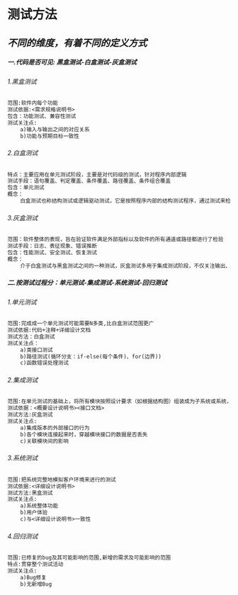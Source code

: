 # 测试方法

## *不同的维度，有着不同的定义方式*

##### 一.代码是否可见: 黑盒测试-白盒测试-灰盒测试

###### 1.黑盒测试

```txt
范围:软件内每个功能
测试依据:<需求规格说明书>
包含：功能测试、兼容性测试
测试关注点:
	a)输入与输出之间的对应关系
	b)功能与预期目标一致性
```

###### 2.白盒测试

```txt
特点：主要应用在单元测试阶段，主要是对代码级的测试，针对程序内部逻辑
测试手段：语句覆盖、判定覆盖、条件覆盖、路径覆盖、条件组合覆盖
包含：单元测试
概念：
	白盒测试也称结构测试或逻辑驱动测试，它是按照程序内部的结构测试程序，通过测试来检测产品内部动作是否按照设计规格说明书的规定正常进行，检验程序中的每条通路是否都能按预定要求正确工作。 这一方法是把测试对象看作一个打开的盒子，测试人员依据程序内部逻辑结构相关信息，设计或选择测试用例，对程序所有逻辑路径进行测试，通过在不同点检查程序的状态，确定实际的状态是否与预期的状态一致。
```

###### 3.灰盒测试

```txt
范围：软件整体的表现，旨在验证软件满足外部指标以及软件的所有通道或路径都进行了检验
测试手段：日志、表征现象、错误推断
包含：性能测试、安全测试、恢复测试
概念：
	介于白盒测试与黑盒测试之间的一种测试，灰盒测试多用于集成测试阶段，不仅关注输出、输入的正确性，同时也关注程序内部的情况。灰盒测试不像白盒那样详细、完整，但又比黑盒测试更关注程序的内部逻辑，常常是通过一些表征性的现象、事件、标志来判断内部的运行状态。
```

##### 二.按测试过程分：单元测试-集成测试-系统测试-回归测试

###### 1.单元测试

```txt
范围:完成成一个单元测试可能需要N多类,比白盒测试范围更广
测试依据:代码+注释+详细设计文档
测试方法：白盒测试
测试关注点：
    a)类接口测试
    b)路径测试(循环分支：if-else(每个条件)、for(边界))
    c)函数错误处理测试
```

###### 2.集成测试

```txt
范围:在单元测试的基础上，将所有模块按照设计要求（如根据结构图）组装成为子系统或系统，进行集成测试
测试依据：<概要设计说明书><接口文档>
测试方法:灰盒测试
测试关注点:
	a)集成版本的外部接口的行为
	b)各个模块连接起来时，穿越模块接口的数据是否丢失
	c)关联模块间的影响
```

###### 3.系统测试

```txt
范围:把系统完整地模拟客户环境来进行的测试
测试依据:<详细设计说明书>
测试方法:黑盒测试
测试关注点:
	a)系统整体功能
	b)用户体验
	c)与<详细设计说明书>一致性
```

###### 4.回归测试

```txt
范围:已修复的bug及其可能影响的范围,新增的需求及可能影响的范围
特点:贯穿整个测试活动
测试关注点:
	a)Bug修复
	b)无新增Bug
```

